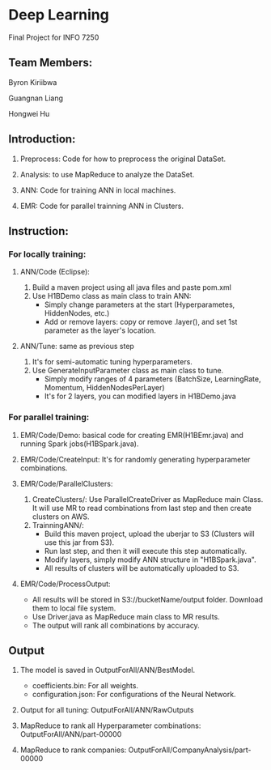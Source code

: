 # Deep Learning
Final Project for INFO 7250

## Team Members:

Byron Kiriibwa

Guangnan Liang

Hongwei Hu

## Introduction:

1. Preprocess: Code for how to preprocess the original DataSet.

2. Analysis: to use MapReduce to analyze the DataSet.

3. ANN: Code for training ANN in local machines. 

4. EMR: Code for parallel trainning ANN in Clusters.


## Instruction:

### For locally training: 
  
  1. ANN/Code (Eclipse): 
      1. Build a maven project using all java files and paste pom.xml
      2. Use H1BDemo class as main class to train ANN:
          * Simply change parameters at the start (Hyperparametes, HiddenNodes, etc.)
          * Add or remove layers: copy or remove .layer(), and set 1st parameter as the layer's location.

  2. ANN/Tune: same as previous step
      1. It's for semi-automatic tuning hyperparameters.
      2. Use GenerateInputParameter class as main class to tune.
          * Simply modify ranges of 4 parameters (BatchSize, LearningRate, Momentum, HiddenNodesPerLayer)
          * It's for 2 layers, you can modified layers in H1BDemo.java
      
### For parallel training:
  
  1. EMR/Code/Demo: basical code for creating EMR(H1BEmr.java) and running Spark jobs(H1BSpark.java).
  
  2. EMR/Code/CreateInput: It's for randomly generating hyperparameter combinations.
  
  3. EMR/Code/ParallelClusters: 
      1. CreateClusters/: Use ParallelCreateDriver as MapReduce main Class. It will use MR to read combinations from last step and then create clusters on AWS. 
      2. TrainningANN/: 
          * Build this maven project, upload the uberjar to S3 (Clusters will use this jar from S3).
          * Run last step, and then it will execute this step automatically.
          * Modify layers, simply modify ANN structure in "H1BSpark.java".
          * All results of clusters will be automatically uploaded to S3.
   
  4. EMR/Code/ProcessOutput:
      * All results will be stored in S3://bucketName/output folder. Download them to local file system.
      * Use Driver.java as MapReduce main class to MR results.
      * The output will rank all combinations by accuracy.

## Output
  1. The model is saved in OutputForAll/ANN/BestModel.
      * coefficients.bin: For all weights.
      * configuration.json: For configurations of the Neural Network.
  2. Output for all tuning: OutputForAll/ANN/RawOutputs

  2. MapReduce to rank all Hyperparameter combinations: OutputForAll/ANN/part-00000

  3. MapReduce to rank companies: OutputForAll/CompanyAnalysis/part-00000
      
